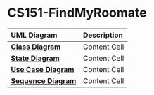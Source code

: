 # CS151-FindMyRoomate


| **UML Diagram**| **Description**|
| :------------- | :------------- |
| [**Class Diagram**](https://github.com/yohighnes/CS151_FindMyRoommate/blob/main/diagrams/ClassDiagram.png)  | Content Cell  |
| [**State Diagram**](https://github.com/yohighnes/CS151_FindMyRoommate/blob/main/diagrams/StateDiagram.png)  | Content Cell  |
| [**Use Case Diagram**](https://github.com/yohighnes/CS151_FindMyRoommate/blob/main/diagrams/UseCaseDiagram.png)  | Content Cell  |
| [**Sequence Diagram**](https://github.com/yohighnes/CS151_FindMyRoommate/blob/main/diagrams/SequenceDiagram.png)  | Content Cell  |

